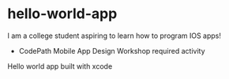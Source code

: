 # hello-world-app
I am a college student aspiring to learn how to program IOS apps! 

- CodePath Mobile App Design Workshop required activity

Hello world app built with xcode 
